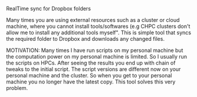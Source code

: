 RealTime sync for Dropbox folders

Many times you are using external resources such as a cluster or cloud machine, where you cannot install tools/softwares (e.g CHPC clusters don't allow me to install any additional tools myself". This is simple tool that syncs the required folder to Dropbox and downloads any changed files.

MOTIVATION:
    Many times I have run scripts on my personal machine but the computation power on my personal machine is limited. So I usually run the scripts on HPCs. After seeing the results you end up with chain of tweaks to the initial script. The script versions are different now on your personal machine and the cluster. So when you get to your personal machine you no longer have the latest copy. This tool solves this very problem.

